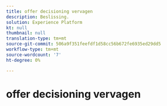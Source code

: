 ```yaml
---
title: offer decisioning vervagen
description: Beslissing.
solution: Experience Platform
kt: null
thumbnail: null
translation-type: tm+mt
source-git-commit: 506a9f351feefdf1d58cc56b672fe6935ed29dd5
workflow-type: tm+mt
source-wordcount: '7'
ht-degree: 0%

---
```


# offer decisioning vervagen

